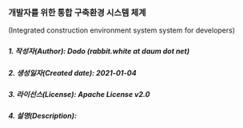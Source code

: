 ### 개발자를 위한 통합 구축환경 시스템 체계
(Integrated construction environment system system for developers)
###
##### 1. 작성자(Author): Dodo (rabbit.white at daum dot net)
##### 2. 생성일자(Created date): 2021-01-04
##### 3. 라이선스(License): Apache License v2.0
##### 4. 설명(Description):
